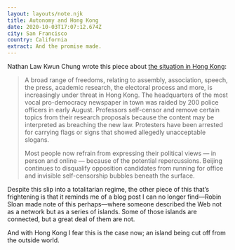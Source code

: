 ```yaml
---
layout: layouts/note.njk
title: Autonomy and Hong Kong
date: 2020-10-03T17:07:12.674Z
city: San Francisco
country: California
extract: And the promise made.
---
```


Nathan Law Kwun Chung wrote this piece about [the situation in Hong Kong](https://www.nytimes.com/2020/10/01/opinion/international-world/hong-kong-autonomy-china.html):

> A broad range of freedoms, relating to assembly, association, speech, the press, academic research, the electoral process and more, is increasingly under threat in Hong Kong. The headquarters of the most vocal pro-democracy newspaper in town was raided by 200 police officers in early August. Professors self-censor and remove certain topics from their research proposals because the content may be interpreted as breaching the new law. Protesters have been arrested for carrying flags or signs that showed allegedly unacceptable slogans.
>
> Most people now refrain from expressing their political views — in person and online — because of the potential repercussions. Beijing continues to disqualify opposition candidates from running for office and invisible self-censorship bubbles beneath the surface.

Despite this slip into a totalitarian regime, the other piece of this that’s frightening is that it reminds me of a blog post I can no longer find—Robin Sloan made note of this perhaps—where someone described the Web not as a network but as a series of islands. Some of those islands are connected, but a great deal of them are not.

And with Hong Kong I fear this is the case now; an island being cut off from the outside world.
